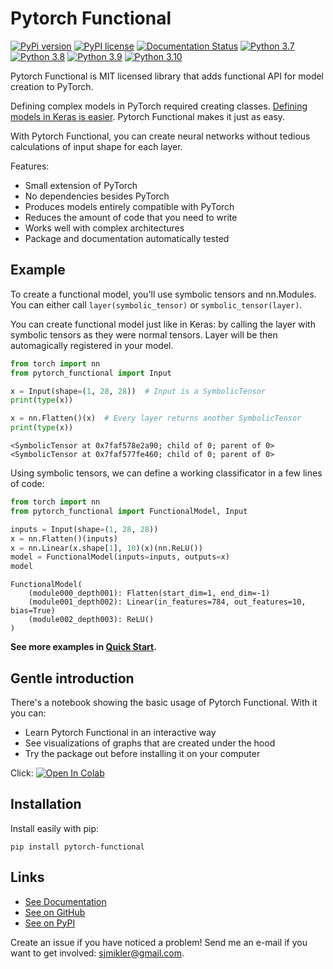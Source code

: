 # Pytorch Functional

[//]: # (To get badges go to https://shields.io/ and use https://pypi.org/pypi/slicemap/json as data url. Query fields using dot as the separator.)

[![PyPi version](https://img.shields.io/badge/dynamic/json?label=latest&query=info.version&url=https%3A%2F%2Fpypi.org%2Fpypi%2Fpytorch-functional%2Fjson)](https://pypi.org/project/pytorch-functional)
[![PyPI license](https://img.shields.io/badge/dynamic/json?label=license&query=info.license&url=https%3A%2F%2Fpypi.org%2Fpypi%2Fpytorch-functional%2Fjson)](https://pypi.org/project/pytorch-functional)
[![Documentation Status](https://readthedocs.org/projects/slicemap/badge/?version=latest)](https://pytorch-functional.readthedocs.io/en/latest/?badge=latest)
[![Python 3.7](https://github.com/gahaalt/pytorch-functional/actions/workflows/python37.yaml/badge.svg)](https://github.com/gahaalt/pytorch-functional/actions/workflows/python37.yaml)
[![Python 3.8](https://github.com/gahaalt/pytorch-functional/actions/workflows/python38.yaml/badge.svg)](https://github.com/gahaalt/pytorch-functional/actions/workflows/python38.yaml)
[![Python 3.9](https://github.com/gahaalt/pytorch-functional/actions/workflows/python39.yaml/badge.svg)](https://github.com/gahaalt/pytorch-functional/actions/workflows/python39.yaml)
[![Python 3.10](https://github.com/gahaalt/pytorch-functional/actions/workflows/python310.yaml/badge.svg)](https://github.com/gahaalt/pytorch-functional/actions/workflows/python310.yaml)

Pytorch Functional is MIT licensed library that adds functional API for model creation to PyTorch.

Defining complex models in PyTorch required creating classes.
[Defining models in Keras is easier](https://www.tensorflow.org/guide/keras/functional).
Pytorch Functional makes it just as easy.

With Pytorch Functional, you can create neural networks without tedious calculations of input shape for each layer.

Features:

* Small extension of PyTorch
* No dependencies besides PyTorch
* Produces models entirely compatible with PyTorch
* Reduces the amount of code that you need to write
* Works well with complex architectures
* Package and documentation automatically tested

## Example

To create a functional model, you'll use symbolic tensors and nn.Modules.
You can either call ``layer(symbolic_tensor)`` or ``symbolic_tensor(layer)``.

You can create functional model just like in Keras:
by calling the layer with symbolic tensors as they were normal tensors. Layer will be then automagically registered in your model.

```py
from torch import nn
from pytorch_functional import Input

x = Input(shape=(1, 28, 28))  # Input is a SymbolicTensor
print(type(x))

x = nn.Flatten()(x)  # Every layer returns another SymbolicTensor
print(type(x))
```

```
<SymbolicTensor at 0x7faf578e2a90; child of 0; parent of 0>
<SymbolicTensor at 0x7faf577fe460; child of 0; parent of 0>
```

Using symbolic tensors, we can define a working classificator in a few lines of code:

```py
from torch import nn
from pytorch_functional import FunctionalModel, Input

inputs = Input(shape=(1, 28, 28))
x = nn.Flatten()(inputs)
x = nn.Linear(x.shape[1], 10)(x)(nn.ReLU())
model = FunctionalModel(inputs=inputs, outputs=x)
model
```
```
FunctionalModel(
    (module000_depth001): Flatten(start_dim=1, end_dim=-1)
    (module001_depth002): Linear(in_features=784, out_features=10, bias=True)
    (module002_depth003): ReLU()
)
```

**See more examples in [Quick Start](https://pytorch-functional.readthedocs.io/en/latest/quick_start/).**

## Gentle introduction

There's a notebook showing the basic usage of Pytorch Functional. With it you can:

* Learn Pytorch Functional in an interactive way
* See visualizations of graphs that are created under the hood
* Try the package out before installing it on your computer

Click:
[![Open In Colab](https://colab.research.google.com/assets/colab-badge.svg)](https://colab.research.google.com/github/gahaalt/pytorch-functional/blob/develop/gentle-introduction.ipynb)

## Installation

Install easily with pip:

```
pip install pytorch-functional
```

## Links

* [See Documentation](https://pytorch-functional.readthedocs.io/)
* [See on GitHub](https://github.com/gahaalt/pytorch-functional/)
* [See on PyPI](https://pypi.org/project/pytorch-functional/)

Create an issue if you have noticed a problem!
Send me an e-mail if you want to get involved: [sjmikler@gmail.com](mailto:sjmikler@gmail.com).
